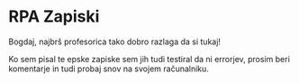 # RPA  Zapiski

Bogdaj, najbrš profesorica tako dobro razlaga da si tukaj!

Ko sem pisal te epske zapiske sem jih tudi testiral da ni errorjev, prosim beri komentarje in tudi probaj snov na svojem računalniku.
